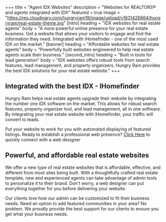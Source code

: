 +++
title = "Agent IDX Websites"
description = "Websites for REALTORS® and agents integrated with IDX"
featured = true
image = "https://res.cloudinary.com/hungryram19/image/upload/v1631426864/hungryram/real-estate-theme.jpg"
[intro]
heading = "IDX websites for real estate agents"
body = "A more powerful online presence for your real estate business. Get a website that allows your visitors to engage and find the information they need. Integrated with iHomefinder - one of the most used IDX on the market."
[banner]
heading = "Affordable websites for real estate agents"
body = "Powerfully built websites engineered to help real estate agents scale their business."
[second_intro]
heading = "Built in tools for lead generation"
body = "IDX websites offers robust tools from search features, lead management, and property organizers. Hungry Ram provides the best IDX solutions for your real estate website."
+++
## Integrated with the best IDX - IHomefinder
Hungry Ram helps real estate agents upgrade their website by integrating the number one IDX software on the market. This allows for robust search features, property organizer tool, and lead management, all in one software. By integrating your real estate website with iHomefinder, your traffic will convert to leads.

Put your website to work for you with automated displaying of featured listings. Ready to establish a professional web presence? [Click Here](/contact) to quickly connect with a web designer

## Powerful, and affordable real estate websites
We offer a new type of real estate websites that is affordable, effective, and different from most sites being built. With a thoughtfully crafted real estate template, new and experienced agents can take advantage of admin tools to personalize it to their brand. Don't worry, a web designer can put everything together for you before delivering your website.

Our clients love how our admin can be customized to fit their business needs. Need an option to add featured communities in your area? No problem. We proudly provide the best support for our clients to ensure you get what your business needs.